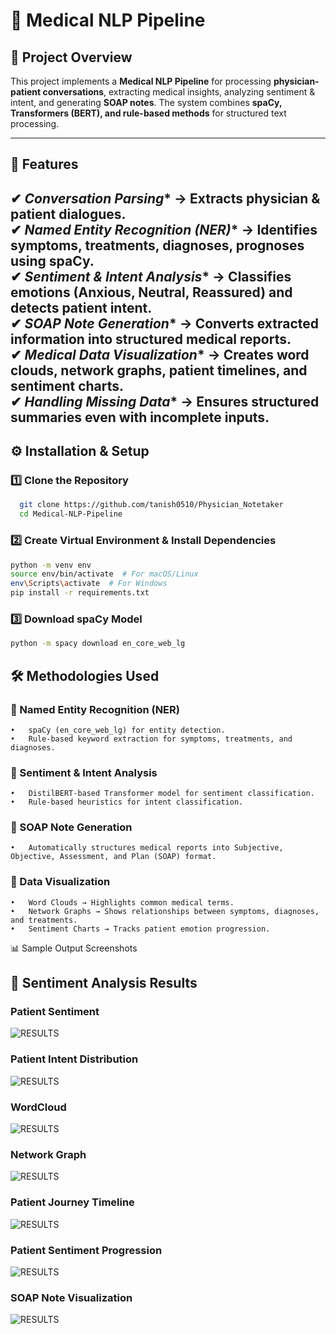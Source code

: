 # 🏥 Medical NLP Pipeline  

## 📌 Project Overview  
This project implements a **Medical NLP Pipeline** for processing **physician-patient conversations**, extracting medical insights, analyzing sentiment & intent, and generating **SOAP notes**. The system combines **spaCy, Transformers (BERT), and rule-based methods** for structured text processing.  

---

## 🚀 Features  
✔ *Conversation Parsing** → Extracts physician & patient dialogues.  
✔ *Named Entity Recognition (NER)** → Identifies **symptoms, treatments, diagnoses, prognoses** using spaCy.  
✔ *Sentiment & Intent Analysis** → Classifies **emotions (Anxious, Neutral, Reassured)** and detects **patient intent**.  
✔ *SOAP Note Generation** → Converts extracted information into **structured medical reports**.  
✔ *Medical Data Visualization** → Creates **word clouds, network graphs, patient timelines, and sentiment charts**.  
✔ *Handling Missing Data** → Ensures **structured summaries** even with incomplete inputs.  
---
## ⚙️ Installation & Setup  
### **1️⃣ Clone the Repository**  
```bash
  git clone https://github.com/tanish0510/Physician_Notetaker
  cd Medical-NLP-Pipeline
```

### **2️⃣ Create Virtual Environment & Install Dependencies**
```bash
python -m venv env  
source env/bin/activate  # For macOS/Linux  
env\Scripts\activate  # For Windows  
pip install -r requirements.txt
```

### **3️⃣ Download spaCy Model**
```bash
python -m spacy download en_core_web_lg
```
## 🛠️ Methodologies Used

### 🔹 Named Entity Recognition (NER)
	•	spaCy (en_core_web_lg) for entity detection.
	•	Rule-based keyword extraction for symptoms, treatments, and diagnoses.

### 🔹 Sentiment & Intent Analysis
	•	DistilBERT-based Transformer model for sentiment classification.
	•	Rule-based heuristics for intent classification.

### 🔹 SOAP Note Generation
	•	Automatically structures medical reports into Subjective, Objective, Assessment, and Plan (SOAP) format.

### 🔹 Data Visualization
	•	Word Clouds → Highlights common medical terms.
	•	Network Graphs → Shows relationships between symptoms, diagnoses, and treatments.
	•	Sentiment Charts → Tracks patient emotion progression.
📊 Sample Output Screenshots

## 🔹 Sentiment Analysis Results
### Patient Sentiment
![RESULTS](https://github.com/tanish0510/Physician_Notetaker/blob/main/snaps/Screenshot%202025-03-11%20at%2012.06.52%E2%80%AFAM.png)

### Patient Intent Distribution
![RESULTS](https://github.com/tanish0510/Physician_Notetaker/blob/main/snaps/Screenshot%202025-03-11%20at%2012.06.57%E2%80%AFAM.png])

### WordCloud
![RESULTS](https://github.com/tanish0510/Physician_Notetaker/blob/main/snaps/Screenshot%202025-03-11%20at%2012.07.49%E2%80%AFAM.png)

### Network Graph
![RESULTS](https://github.com/tanish0510/Physician_Notetaker/blob/main/snaps/Screenshot%202025-03-11%20at%2012.08.01%E2%80%AFAM.png)

### Patient Journey Timeline
![RESULTS](https://github.com/tanish0510/Physician_Notetaker/blob/main/snaps/Screenshot%202025-03-11%20at%2012.08.10%E2%80%AFAM.png)

### Patient Sentiment Progression
![RESULTS](https://github.com/tanish0510/Physician_Notetaker/blob/main/snaps/Screenshot%202025-03-11%20at%2012.08.29%E2%80%AFAM.png)

### SOAP Note Visualization
![RESULTS](https://github.com/tanish0510/Physician_Notetaker/blob/main/snaps/Screenshot%202025-03-11%20at%2012.08.21%E2%80%AFAM.png)
